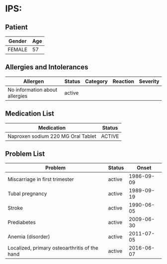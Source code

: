 # IPS:

## Patient

|Gender|Age|
|---|---|
|FEMALE|57|

## Allergies and Intolerances

|Allergen|Status|Category|Reaction|Severity|
|---|---|---|---|---|
|No information about allergies|active||||

## Medication List

|Medication|Status|
|---|---|
|Naproxen sodium 220 MG Oral Tablet|ACTIVE|

## Problem List

|Problem|Status|Onset|
|---|---|---|
|Miscarriage in first trimester|active|1986-09-09|
|Tubal pregnancy|active|1989-09-19|
|Stroke|active|1990-06-05|
|Prediabetes|active|2009-06-30|
|Anemia (disorder)|active|2011-07-05|
|Localized, primary osteoarthritis of the hand|active|2016-06-07|
